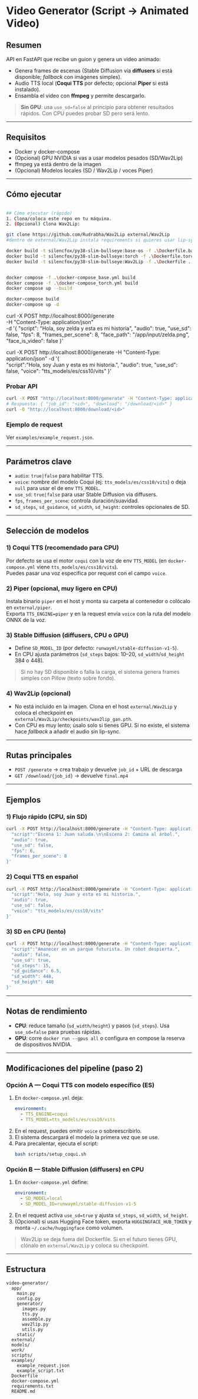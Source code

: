 # Video Generator (Script → Animated Video)

## Resumen
API en FastAPI que recibe un guion y genera un video animado:
- Genera frames de escenas (Stable Diffusion vía **diffusers** si está disponible; _fallback_ con imágenes simples).
- Audio TTS local (**Coqui TTS** por defecto; opcional **Piper** si está instalado).
- Ensambla el video con **ffmpeg** y permite descargarlo.

> **Sin GPU**: usa `use_sd=false` al principio para obtener resultados rápidos. Con CPU puedes probar SD pero será lento.

---

## Requisitos
- Docker y docker-compose
- (Opcional) GPU NVIDIA si vas a usar modelos pesados (SD/Wav2Lip)
- ffmpeg ya está dentro de la imagen
- (Opcional) Modelos locales (SD / Wav2Lip / voces Piper)

---

## Cómo ejecutar
```bash

## Cómo ejecutar (rápido)
1. Clona/coloca este repo en tu máquina.
2. (Opcional) Clona Wav2Lip:

git clone https://github.com/Rudrabha/Wav2Lip external/Wav2Lip
#dentro de external/Wav2Lip instala requirements si quieres usar lip-sync con GPU/torch

docker build -t silencfox/py38-slim-bullseye:base-os -f .\Dockerfile.base .
docker build -t silencfox/py38-slim-bullseye:torch -f .\Dockerfile.torch .
docker build -t silencfox/py38-slim-bullseye:Wav2Lip -f .\Dockerfile .


docker compose -f .\docker-compose_base.yml build
docker compose -f .\docker-compose_torch.yml build
docker compose up --build

docker-compose build
docker-compose up -d
```


curl -X POST http://localhost:8000/generate \
  -H "Content-Type: application/json" \
  -d '{
    "script": "Hola, soy zelda y esta es mi historia",
    "audio": true,
    "use_sd": false,
    "fps": 8,
    "frames_per_scene": 8,
    "face_path": "/app/input/zelda.png",
    "face_is_video": false
  }'


curl -X POST http://localhost:8000/generate -H "Content-Type: application/json" -d '{                       
  "script":"Hola, soy Juan y esta es mi historia.",
  "audio": true,
  "use_sd": false,
  "voice": "tts_models/es/css10/vits"
}'



### Probar API
```bash
curl -X POST "http://localhost:8000/generate" -H "Content-Type: application/json" -d @examples/example_request.json
# Respuesta: { "job_id": "<id>", "download": "/download/<id>" }
curl -O "http://localhost:8000/download/<id>"
```

### Ejemplo de request
Ver `examples/example_request.json`.

---

## Parámetros clave
- `audio`: `true|false` para habilitar TTS.
- `voice`: nombre del modelo Coqui (ej: `tts_models/es/css10/vits`) o deja `null` para usar el de env `TTS_MODEL`.
- `use_sd`: `true|false` para usar Stable Diffusion via diffusers.
- `fps`, `frames_per_scene`: controla duración/suavidad.
- `sd_steps`, `sd_guidance`, `sd_width`, `sd_height`: controles opcionales de SD.

---

## Selección de modelos

### 1) Coqui TTS (recomendado para CPU)
Por defecto se usa el motor `coqui` con la voz de env `TTS_MODEL` (en `docker-compose.yml` viene `tts_models/es/css10/vits`).  
Puedes pasar una voz específica por request con el campo `voice`.

### 2) Piper (opcional, muy ligero en CPU)
Instala binario `piper` en el host y monta su carpeta al contenedor o colócalo en `external/piper`.  
Exporta `TTS_ENGINE=piper` y en la request envía `voice` con la ruta del modelo ONNX de la voz.

### 3) Stable Diffusion (diffusers, CPU o GPU)
- Define `SD_MODEL_ID` (por defecto: `runwayml/stable-diffusion-v1-5`).
- En CPU ajusta parámetros (`sd_steps` bajos: 10–20, `sd_width`/`sd_height` 384 o 448).

> Si no hay SD disponible o falla la carga, el sistema genera frames simples con Pillow (texto sobre fondo).

### 4) Wav2Lip (opcional)
- No está incluido en la imagen. Clona en el host `external/Wav2Lip` y coloca el checkpoint en `external/Wav2Lip/checkpoints/wav2lip_gan.pth`.
- Con CPU es muy lento; úsalo solo si tienes GPU. Si no existe, el sistema hace _fallback_ a añadir el audio sin lip-sync.

---

## Rutas principales
- `POST /generate` → crea trabajo y devuelve `job_id` + URL de descarga
- `GET /download/{job_id}` → devuelve `final.mp4`

---

## Ejemplos

### 1) Flujo rápido (CPU, sin SD)
```bash
curl -X POST http://localhost:8000/generate -H "Content-Type: application/json" -d '{
  "script":"Escena 1: Juan saluda.\n\nEscena 2: Camina al árbol.",
  "audio": true,
  "use_sd": false,
  "fps": 6,
  "frames_per_scene": 8
}'
```

### 2) Coqui TTS en español
```bash
curl -X POST http://localhost:8000/generate -H "Content-Type: application/json" -d '{
  "script":"Hola, soy Juan y esta es mi historia.",
  "audio": true,
  "use_sd": false,
  "voice": "tts_models/es/css10/vits"
}'
```

### 3) SD en CPU (lento)
```bash
curl -X POST http://localhost:8000/generate -H "Content-Type: application/json" -d '{
  "script":"Amanecer en un parque futurista. Un robot despierta.",
  "audio": false,
  "use_sd": true,
  "sd_steps": 15,
  "sd_guidance": 6.5,
  "sd_width": 448,
  "sd_height": 448
}'
```

---

## Notas de rendimiento
- **CPU**: reduce tamaño (`sd_width/height`) y pasos (`sd_steps`). Usa `use_sd=false` para pruebas rápidas.
- **GPU**: corre `docker run --gpus all` o configura en compose la reserva de dispositivos NVIDIA.

---

## Modificaciones del pipeline (paso 2)
### Opción A — Coqui TTS con modelo específico (ES)
1. En `docker-compose.yml` deja:
   ```yaml
   environment:
     - TTS_ENGINE=coqui
     - TTS_MODEL=tts_models/es/css10/vits
   ```
2. En el request, puedes omitir `voice` o sobreescribirlo.
3. El sistema descargará el modelo la primera vez que se use.
4. Para precalentar, ejecuta el script:
   ```bash
   bash scripts/setup_coqui.sh
   ```

### Opción B — Stable Diffusion (diffusers) en CPU
1. En `docker-compose.yml` define:
   ```yaml
   environment:
     - SD_MODEL=local
     - SD_MODEL_ID=runwayml/stable-diffusion-v1-5
   ```
2. En el request activa `use_sd=true` y ajusta `sd_steps`, `sd_width`, `sd_height`.
3. (Opcional) si usas Hugging Face token, exporta `HUGGINGFACE_HUB_TOKEN` y monta `~/.cache/huggingface` como volumen.

> Wav2Lip se deja fuera del Dockerfile. Si en el futuro tienes GPU, clónalo en `external/Wav2Lip` y coloca su checkpoint.

---

## Estructura
```
video-generator/
  app/
    main.py
    config.py
    generator/
      images.py
      tts.py
      assemble.py
      wav2lip.py
      utils.py
    static/
  external/
  models/
  work/
  scripts/
  examples/
    example_request.json
    example_script.txt
  Dockerfile
  docker-compose.yml
  requirements.txt
  README.md
```
